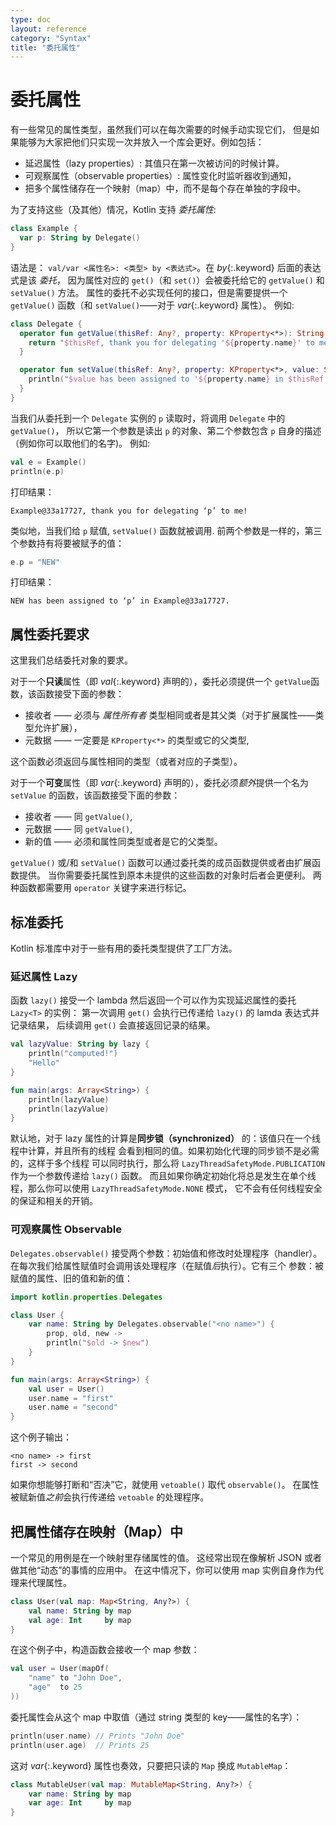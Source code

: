 ```yaml
---
type: doc
layout: reference
category: "Syntax"
title: "委托属性"
---
```


# 委托属性

有一些常见的属性类型，虽然我们可以在每次需要的时候手动实现它们，
但是如果能够为大家把他们只实现一次并放入一个库会更好。例如包括：

* 延迟属性（lazy properties）: 其值只在第一次被访问的时候计算。
* 可观察属性（observable properties）: 属性变化时监听器收到通知，
* 把多个属性储存在一个映射（map）中，而不是每个存在单独的字段中。

为了支持这些（及其他）情况，Kotlin 支持 _委托属性_:

``` kotlin
class Example {
  var p: String by Delegate()
}
```

语法是： `val/var <属性名>: <类型> by <表达式>`。在 *by*{:.keyword} 后面的表达式是该 _委托_，
因为属性对应的 `get()`（和 `set()`）会被委托给它的 `getValue()` 和 `setValue()` 方法。
属性的委托不必实现任何的接口，但是需要提供一个 `getValue()` 函数（和 `setValue()`——对于 *var*{:.keyword} 属性）。
例如:

``` kotlin
class Delegate {
  operator fun getValue(thisRef: Any?, property: KProperty<*>): String {
    return "$thisRef, thank you for delegating '${property.name}' to me!"
  }

  operator fun setValue(thisRef: Any?, property: KProperty<*>, value: String) {
    println("$value has been assigned to '${property.name} in $thisRef.'")
  }
}
```

当我们从委托到一个 `Delegate` 实例的 `p` 读取时，将调用 `Delegate` 中的 `getValue()`，
所以它第一个参数是读出 `p` 的对象、第二个参数包含 `p` 自身的描述 
（例如你可以取他们的名字)。 例如:

``` kotlin
val e = Example()
println(e.p)
```

打印结果：

```
Example@33a17727, thank you for delegating ‘p’ to me!
```

类似地，当我们给 `p` 赋值, `setValue()` 函数就被调用. 前两个参数是一样的，第三个参数持有将要被赋予的值：

``` kotlin
e.p = "NEW"
```

打印结果：

```
NEW has been assigned to ‘p’ in Example@33a17727.
```

## 属性委托要求

这里我们总结委托对象的要求。

对于一个**只读**属性（即 *val*{:.keyword} 声明的），委托必须提供一个 `getValue`函数，该函数接受下面的参数：

* 接收者 —— 必须与 _属性所有者_ 类型相同或者是其父类（对于扩展属性——类型允许扩展），
* 元数据 —— 一定要是 `KProperty<*>` 的类型或它的父类型,

这个函数必须返回与属性相同的类型（或者对应的子类型）。

对于一个**可变**属性（即 *var*{:.keyword} 声明的），委托必须*额外*提供一个名为 `setValue` 的函数，该函数接受下面的参数：

* 接收者 —— 同 `getValue()`,
* 元数据 —— 同 `getValue()`,
* 新的值 —— 必须和属性同类型或者是它的父类型。

`getValue()` 或/和 `setValue()` 函数可以通过委托类的成员函数提供或者由扩展函数提供。
当你需要委托属性到原本未提供的这些函数的对象时后者会更便利。
两种函数都需要用 `operator` 关键字来进行标记。


## 标准委托

Kotlin 标准库中对于一些有用的委托类型提供了工厂方法。

### 延迟属性 Lazy

函数 `lazy()` 接受一个 lambda 然后返回一个可以作为实现延迟属性的委托 `Lazy<T>` 的实例：
第一次调用 `get()` 会执行已传递给 `lazy()` 的 lamda 表达式并记录结果，
后续调用 `get()` 会直接返回记录的结果。


``` kotlin
val lazyValue: String by lazy {
    println("computed!")
    "Hello"
}

fun main(args: Array<String>) {
    println(lazyValue)
    println(lazyValue)
}
```

默认地，对于 lazy 属性的计算是**同步锁（synchronized）** 的：该值只在一个线程中计算，并且所有的线程
会看到相同的值。如果初始化代理的同步锁不是必需的，这样于多个线程
可以同时执行，那么将 `LazyThreadSafetyMode.PUBLICATION` 作为一个参数传递给 `lazy()` 函数。
而且如果你确定初始化将总是发生在单个线程，那么你可以使用 `LazyThreadSafetyMode.NONE` 模式，
它不会有任何线程安全的保证和相关的开销。


### 可观察属性 Observable

`Delegates.observable()` 接受两个参数：初始值和修改时处理程序（handler）。
在每次我们给属性赋值时会调用该处理程序（在赋值*后*执行）。它有三个
参数：被赋值的属性、旧的值和新的值：

``` kotlin
import kotlin.properties.Delegates

class User {
    var name: String by Delegates.observable("<no name>") {
        prop, old, new ->
        println("$old -> $new")
    }
}

fun main(args: Array<String>) {
    val user = User()
    user.name = "first"
    user.name = "second"
}
```

这个例子输出：

```
<no name> -> first
first -> second
```

如果你想能够打断和“否决”它，就使用 `vetoable()` 取代 `observable()`。
在属性被赋新值*之前*会执行传递给 `vetoable` 的处理程序。

## 把属性储存在映射（Map）中

一个常见的用例是在一个映射里存储属性的值。
这经常出现在像解析 JSON 或者做其他“动态”的事情的应用中。
在这中情况下，你可以使用 map 实例自身作为代理来代理属性。

``` kotlin
class User(val map: Map<String, Any?>) {
    val name: String by map
    val age: Int     by map
}
```

在这个例子中，构造函数会接收一个 map 参数：

``` kotlin
val user = User(mapOf(
    "name" to "John Doe",
    "age"  to 25
))
```

委托属性会从这个 map 中取值（通过 string 类型的 key——属性的名字）：


``` kotlin
println(user.name) // Prints "John Doe"
println(user.age)  // Prints 25
```

这对 *var*{:.keyword} 属性也奏效，只要把只读的 `Map` 换成 `MutableMap`：

``` kotlin
class MutableUser(val map: MutableMap<String, Any?>) {
    var name: String by map
    var age: Int     by map
}
```
